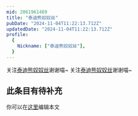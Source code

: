 ```yaml
---
mid: 2061961489
title: "泰迪熊奴奴丝"
pubDate: "2024-11-04T11:22:13.712Z"
updatedDate: "2024-11-04T11:22:13.712Z"
profile:
  {
    Nickname: ["泰迪熊奴奴丝"],
  }
---
```


关注[泰迪熊奴奴丝](https://space.bilibili.com/2061961489)谢谢喵~ 关注[泰迪熊奴奴丝](https://space.bilibili.com/2061961489)谢谢喵~

## 此条目有待补充
你可以在[这里](https://github.com/Yuhanawa/VTuber.ICU/edit/master/src/content/v/泰迪熊奴奴丝/index.md)编辑本文

